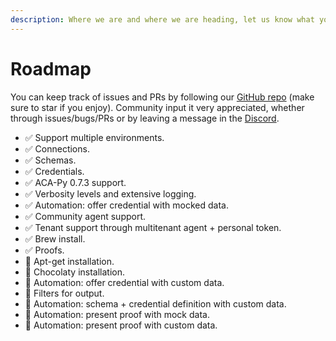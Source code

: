 ```yaml
---
description: Where we are and where we are heading, let us know what you want to see next!
---
```


# Roadmap

You can keep track of issues and PRs by following our [GitHub repo](https://github.com/animo/aries-cli) (make sure to star if you enjoy). Community input it very appreciated, whether through issues/bugs/PRs or by leaving a message in the [Discord](https://discord.gg/vXRVNh3DYD).&#x20;

* ✅ Support multiple environments.
* ✅ Connections.
* ✅ Schemas.
* ✅ Credentials.
* ✅ ACA-Py 0.7.3 support.
* ✅ Verbosity levels and extensive logging.
* ✅ Automation: offer credential with mocked data.
* ✅ Community agent support.
* ✅ Tenant support through multitenant agent + personal token.
* ✅ Brew install.
* ✅ Proofs.
* 🚧 Apt-get installation.
* 🚧 Chocolaty installation.
* 🚧 Automation: offer credential with custom data.
* 🚧 Filters for output.
* 🚧 Automation: schema + credential definition with custom data.
* 🚧 Automation: present proof with mock data.
* 🚧 Automation: present proof with custom data.
